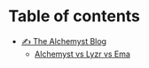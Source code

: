# Table of contents

* [✍️ The Alchemyst Blog](README.md)
  * [Alchemyst vs Lyzr vs Ema](the-alchemyst-blog/alchemyst-vs-lyzr-vs-ema.md)

